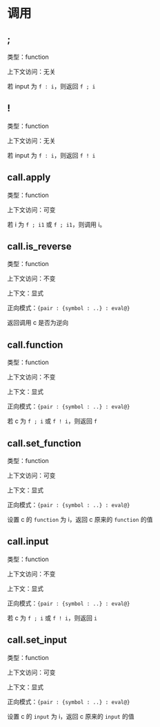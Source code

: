 # 调用

## ;

类型：function

上下文访问：无关

若 input 为 `f : i`，则返回 `f ; i`

## !

类型：function

上下文访问：无关

若 input 为 `f : i`，则返回 `f ! i`

## call.apply

类型：function

上下文访问：可变


若 i 为 `f ; i1` 或 `f ; i1`，则调用 i。

## call.is_reverse

类型：function

上下文访问：不变

上下文：显式

正向模式：`{pair : {symbol : ..} : eval@}`

返回调用 c 是否为逆向

## call.function

类型：function

上下文访问：不变

上下文：显式

正向模式：`{pair : {symbol : ..} : eval@}`

若 c 为 `f ; i` 或 `f ! i`，则返回 `f`

## call.set_function

类型：function

上下文访问：可变

上下文：显式

正向模式：`{pair : {symbol : ..} : eval@}`

设置 c 的 `function` 为 i，返回 c 原来的 `function` 的值

## call.input

类型：function

上下文访问：不变

上下文：显式

正向模式：`{pair : {symbol : ..} : eval@}`

若 c 为 `f ; i` 或 `f ! i`，则返回 `i`

## call.set_input

类型：function

上下文访问：可变

上下文：显式

正向模式：`{pair : {symbol : ..} : eval@}`

设置 c 的 `input` 为 i，返回 c 原来的 `input` 的值
